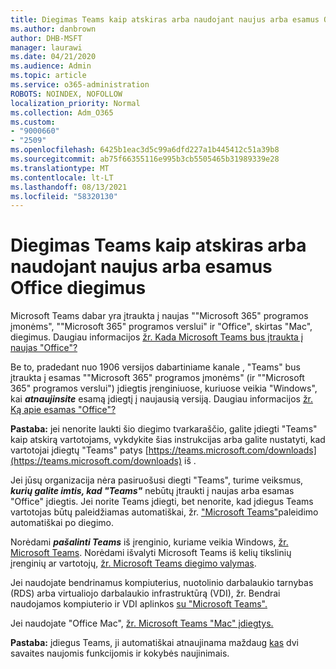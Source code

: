 ```yaml
---
title: Diegimas Teams kaip atskiras arba naudojant naujus arba esamus Office diegimus
ms.author: danbrown
author: DHB-MSFT
manager: laurawi
ms.date: 04/21/2020
ms.audience: Admin
ms.topic: article
ms.service: o365-administration
ROBOTS: NOINDEX, NOFOLLOW
localization_priority: Normal
ms.collection: Adm_O365
ms.custom:
- "9000660"
- "2509"
ms.openlocfilehash: 6425b1eac3d5c99a6dfd227a1b445412c51a39b8
ms.sourcegitcommit: ab75f66355116e995b3cb5505465b31989339e28
ms.translationtype: MT
ms.contentlocale: lt-LT
ms.lasthandoff: 08/13/2021
ms.locfileid: "58320130"
---
```

# <a name="deploying-teams-as-standalone-or-with-new-or-existing-office-installations"></a>Diegimas Teams kaip atskiras arba naudojant naujus arba esamus Office diegimus

Microsoft Teams dabar yra įtraukta į  naujas ""Microsoft 365" programos įmonėms", ""Microsoft 365" programos verslui" ir "Office", skirtas "Mac", diegimus. Daugiau informacijos [žr. Kada Microsoft Teams bus įtraukta į naujas "Office"?](https://docs.microsoft.com/deployoffice/teams-install#when-will-microsoft-teams-start-being-included-with-new-installations-of-microsoft-365-apps)

Be to, pradedant nuo 1906 versijos dabartiniame kanale , "Teams" bus įtraukta į esamas ""Microsoft 365" programos įmonėms" (ir ""Microsoft 365" programos verslui") įdiegtis įrenginiuose, kuriuose veikia "Windows", kai ***atnaujinsite*** esamą įdiegtį į naujausią versiją. Daugiau informacijos [žr. Ką apie esamas "Office"?](https://docs.microsoft.com/deployoffice/teams-install#what-about-existing-installations-of-microsoft-365-apps)

**Pastaba:** jei nenorite laukti šio diegimo tvarkaraščio, galite įdiegti "Teams" kaip atskirą vartotojams, [](https://docs.microsoft.com/MicrosoftTeams/msi-deployment) vykdykite šias instrukcijas arba galite nustatyti, kad vartotojai įdiegtų "Teams" patys [https://teams.microsoft.com/downloads](https://teams.microsoft.com/downloads) iš .

Jei jūsų organizacija nėra pasiruošusi diegti "Teams", turime veiksmus, ***kurių galite imtis, kad "Teams"*** nebūtų įtraukti į naujas arba esamas "Office" įdiegtis. [](https://docs.microsoft.com/deployoffice/teams-install#how-to-exclude-microsoft-teams-from-new-installations-of-microsoft-365-apps) [](https://docs.microsoft.com/deployoffice/teams-install#use-group-policy-to-control-the-installation-of-microsoft-teams) Jei norite Teams įdiegti, bet nenorite, kad įdiegus Teams vartotojas būtų paleidžiamas automatiškai, žr. ["Microsoft Teams"](https://docs.microsoft.com/deployoffice/teams-install#use-group-policy-to-prevent-microsoft-teams-from-starting-automatically-after-installation)paleidimo automatiškai po diegimo.

Norėdami ***pašalinti Teams*** iš įrenginio, kuriame veikia Windows, [žr. Microsoft Teams](https://support.office.com/article/3b159754-3c26-4952-abe7-57d27f5f4c81). Norėdami išvalyti Microsoft Teams iš kelių tikslinių įrenginių ar vartotojų, [žr. Microsoft Teams diegimo valymas](https://docs.microsoft.com/microsoftteams/scripts/powershell-script-teams-deployment-clean-up).

Jei naudojate bendrinamus kompiuterius, nuotolinio darbalaukio tarnybas (RDS) arba virtualiojo darbalaukio infrastruktūrą (VDI), žr. Bendrai naudojamos kompiuterio ir VDI aplinkos [su "Microsoft Teams".](https://docs.microsoft.com/deployoffice/teams-install#shared-computer-and-vdi-environments-with-microsoft-teams)

Jei naudojate "Office Mac", [žr. Microsoft Teams "Mac" įdiegtys.](https://docs.microsoft.com/deployoffice/teams-install#microsoft-teams-installations-on-a-mac)

**Pastaba:** įdiegus Teams, ji automatiškai atnaujinama maždaug [kas](https://docs.microsoft.com/deployoffice/teams-install#feature-and-quality-updates-for-microsoft-teams) dvi savaites naujomis funkcijomis ir kokybės naujinimais. 